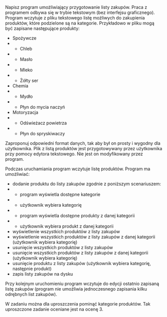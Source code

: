 Napisz program umożliwiający przygotowanie listy zakupów. Praca z programem odbywa się w trybie tekstowym (bez interfejsu graficznego). Program wczytuje z pliku tekstowego listę możliwych do zakupienia produktów, które podzielone są na kategorie. Przykładowo w pliku mogą być zapisane następujące produkty:

- Spożywcze
- - Chleb
- - Masło
- - Mleko
- - Żółty ser
- Chemia
- - Mydło
- - Płyn do mycia naczyń
- Motoryzacja
- - Odświeżacz powietrza
- - Płyn do spryskiwaczy

Zaproponuj odpowiedni format danych, tak aby był on prosty i wygodny dla użytkownika. Plik z listą produktów jest przygotowywany przez użytkownika przy pomocy edytora tekstowego. Nie jest on modyfikowany przez program.

Podczas uruchamiania program wczytuje listę produktów. Program ma umożliwiać:

- dodanie produktu do listy zakupów zgodnie z poniższym scenariuszem:
- - program wyświetla dostępne kategorie
- - użytkownik wybiera kategorię
- - program wyświetla dostępne produkty z danej kategorii
- - użytkownik wybiera produkt z danej kategorii
- wyświetlenie wszystkich produktów z listy zakupów
- wyświetlenie wszystkich produktów z listy zakupów z danej kategorii (użytkownik wybiera kategorię)
- usunięcie wszystkich produktów z listy zakupów
- usunięcie wszystkich produktów z listy zakupów z danej kategorii (użytkownik wybiera kategorię)
- usunięcie produktu z listy zakupów (użytkownik wybiera kategorię, następnie produkt)
- zapis listy zakupów na dysku

Przy kolejnym uruchomieniu program wczytuje do edycji ostatnio zapisaną listę zakupów (program nie umożliwia jednoczesnego zapisania kilku odrębnych list zakupów).

W zadaniu można dla uproszczenia pominąć kategorie produktów. Tak uproszczone zadanie oceniane jest na ocenę 3.
